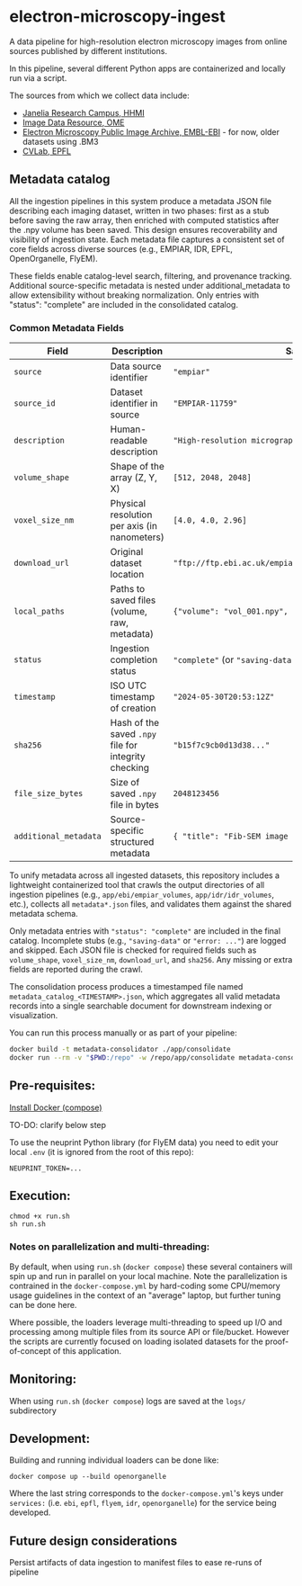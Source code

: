 # electron-microscopy-ingest

A data pipeline for high-resolution electron microscopy images from online sources published by different institutions.

In this pipeline, several different Python apps are containerized and locally run via a script.

The sources from which we collect data include:
- [Janelia Research Campus, HHMI](https://www.janelia.org/)
- [Image Data Resource, OME](https://idr.openmicroscopy.org/)
- [Electron Microscopy Public Image Archive, EMBL-EBI](https://www.ebi.ac.uk/empiar/) - for now, older datasets using .BM3
- [CVLab, EPFL](https://www.epfl.ch/labs/cvlab/)

## Metadata catalog

All the ingestion pipelines in this system produce a metadata JSON file describing each imaging dataset, written in two phases: first as a stub before saving the raw array, then enriched with computed statistics after the .npy volume has been saved. This design ensures recoverability and visibility of ingestion state. Each metadata file captures a consistent set of core fields across diverse sources (e.g., EMPIAR, IDR, EPFL, OpenOrganelle, FlyEM). 

These fields enable catalog-level search, filtering, and provenance tracking. Additional source-specific metadata is nested under additional_metadata to allow extensibility without breaking normalization. Only entries with "status": "complete" are included in the consolidated catalog.

### Common Metadata Fields

| Field              | Description                                                 | Sample Value                                                  |
|-------------------|-------------------------------------------------------------|---------------------------------------------------------------|
| `source`          | Data source identifier                                      | `"empiar"`                                                    |
| `source_id`       | Dataset identifier in source                                | `"EMPIAR-11759"`                                              |
| `description`     | Human-readable description                                  | `"High-resolution micrograph of a cell structure"`            |
| `volume_shape`    | Shape of the array (Z, Y, X)                                | `[512, 2048, 2048]`                                           |
| `voxel_size_nm`   | Physical resolution per axis (in nanometers)                | `[4.0, 4.0, 2.96]`                                            |
| `download_url`    | Original dataset location                                   | `"ftp://ftp.ebi.ac.uk/empiar/world_availability/11759/data/..."` |
| `local_paths`     | Paths to saved files (volume, raw, metadata)                | `{"volume": "vol_001.npy", "raw": "raw_001.tif", ...}`        |
| `status`          | Ingestion completion status                                 | `"complete"` (or `"saving-data"` / `"error: ..."` for stubs) |
| `timestamp`       | ISO UTC timestamp of creation                               | `"2024-05-30T20:53:12Z"`                                      |
| `sha256`          | Hash of the saved `.npy` file for integrity checking        | `"b15f7c9cb0d13d38..."`                                       |
| `file_size_bytes` | Size of saved `.npy` file in bytes                          | `2048123456`                                                  |
| `additional_metadata` | Source-specific structured metadata                     | `{ "title": "Fib-SEM image of mouse cortex", ... }`           |


To unify metadata across all ingested datasets, this repository includes a lightweight containerized tool that crawls the output directories of all ingestion pipelines (e.g., `app/ebi/empiar_volumes`, `app/idr/idr_volumes`, etc.), collects all `metadata*.json` files, and validates them against the shared metadata schema.

Only metadata entries with `"status": "complete"` are included in the final catalog. Incomplete stubs (e.g., `"saving-data"` or `"error: ..."`) are logged and skipped. Each JSON file is checked for required fields such as `volume_shape`, `voxel_size_nm`, `download_url`, and `sha256`. Any missing or extra fields are reported during the crawl.

The consolidation process produces a timestamped file named `metadata_catalog_<TIMESTAMP>.json`, which aggregates all valid metadata records into a single searchable document for downstream indexing or visualization.

You can run this process manually or as part of your pipeline:

```bash
docker build -t metadata-consolidator ./app/consolidate
docker run --rm -v "$PWD:/repo" -w /repo/app/consolidate metadata-consolidator
```

## Pre-requisites:

[Install Docker (compose)](https://docs.docker.com/compose/install/)

TO-DO: clarify below step

To use the neuprint Python library (for FlyEM data) you need to edit your local `.env` (it is ignored from the root of this repo):
```
NEUPRINT_TOKEN=...
```

## Execution:

```
chmod +x run.sh
sh run.sh
```

### Notes on parallelization and multi-threading:
By default, when using `run.sh` (`docker compose`) these several containers will spin up and run in parallel on your local machine. Note the parallelization is contrained in the `docker-compose.yml` by hard-coding some CPU/memory usage guidelines in the context of an "average" laptop, but further tuning can be done here.

Where possible, the loaders leverage multi-threading to speed up I/O and processing among multiple files from its source API or file/bucket. However the scripts are currently focused on loading isolated datasets for the proof-of-concept of this application.

## Monitoring:

When using `run.sh` (`docker compose`) logs are saved at the `logs/` subdirectory

## Development:

Building and running individual loaders can be done like:
```
docker compose up --build openorganelle
```
Where the last string corresponds to the `docker-compose.yml`'s keys under `services:` (i.e. `ebi`, `epfl`, `flyem`, `idr`, `openorganelle`) for the service being developed.

## Future design considerations

Persist artifacts of data ingestion to manifest files to ease re-runs of pipeline